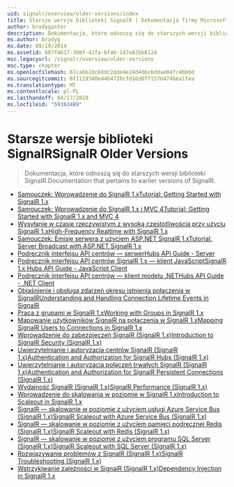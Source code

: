 ```yaml
---
uid: signalr/overview/older-versions/index
title: Starsze wersje biblioteki SignalR | Dokumentacja firmy Microsoft
author: bradygaster
description: Dokumentacja, które odnoszą się do starszych wersji biblioteki SignalR.
ms.author: bradyg
ms.date: 09/19/2014
ms.assetid: 607f4617-380f-41fa-bf46-147e82bb8124
msc.legacyurl: /signalr/overview/older-versions
msc.type: chapter
ms.openlocfilehash: 67ca6b1dc68dc2dde4e24d4d6c6ddae04fc4bb6d
ms.sourcegitcommit: 0f1119340e4464720cfd16d0ff15764746ea1fea
ms.translationtype: MT
ms.contentlocale: pl-PL
ms.lasthandoff: 04/17/2019
ms.locfileid: "59383489"
---
```

# <a name="signalr-older-versions"></a><span data-ttu-id="381d6-103">Starsze wersje biblioteki SignalR</span><span class="sxs-lookup"><span data-stu-id="381d6-103">SignalR Older Versions</span></span>

> <span data-ttu-id="381d6-104">Dokumentacja, które odnoszą się do starszych wersji biblioteki SignalR.</span><span class="sxs-lookup"><span data-stu-id="381d6-104">Documentation that pertains to earlier versions of SignalR.</span></span>


- [<span data-ttu-id="381d6-105">Samouczek: Wprowadzenie do SignalR 1.x</span><span class="sxs-lookup"><span data-stu-id="381d6-105">Tutorial: Getting Started with SignalR 1.x</span></span>](tutorial-getting-started-with-signalr.md)
- [<span data-ttu-id="381d6-106">Samouczek: Wprowadzenie do SignalR 1.x i MVC 4</span><span class="sxs-lookup"><span data-stu-id="381d6-106">Tutorial: Getting Started with SignalR 1.x and MVC 4</span></span>](tutorial-getting-started-with-signalr-and-mvc-4.md)
- [<span data-ttu-id="381d6-107">Wysyłanie w czasie rzeczywistym z wysoką częstotliwością przy użyciu SignalR 1.x</span><span class="sxs-lookup"><span data-stu-id="381d6-107">High-Frequency Realtime with SignalR 1.x</span></span>](tutorial-high-frequency-realtime-with-signalr.md)
- [<span data-ttu-id="381d6-108">Samouczek: Emisje serwera z użyciem ASP.NET SignalR 1.x</span><span class="sxs-lookup"><span data-stu-id="381d6-108">Tutorial: Server Broadcast with ASP.NET SignalR 1.x</span></span>](tutorial-server-broadcast-with-aspnet-signalr.md)
- [<span data-ttu-id="381d6-109">Podręcznik interfejsu API centrów — serwer</span><span class="sxs-lookup"><span data-stu-id="381d6-109">Hubs API Guide - Server</span></span>](signalr-1x-hubs-api-guide-server.md)
- [<span data-ttu-id="381d6-110">Podręcznik interfejsu API centrów SignalR 1.x — klient JavaScript</span><span class="sxs-lookup"><span data-stu-id="381d6-110">SignalR 1.x Hubs API Guide - JavaScript Client</span></span>](signalr-1x-hubs-api-guide-javascript-client.md)
- [<span data-ttu-id="381d6-111">Podręcznik interfejsu API centrów — klient modelu .NET</span><span class="sxs-lookup"><span data-stu-id="381d6-111">Hubs API Guide - .NET Client</span></span>](signalr-1x-hubs-api-guide-net-client.md)
- [<span data-ttu-id="381d6-112">Objaśnienie i obsługa zdarzeń okresu istnienia połączenia w SignalR</span><span class="sxs-lookup"><span data-stu-id="381d6-112">Understanding and Handling Connection Lifetime Events in SignalR</span></span>](handling-connection-lifetime-events.md)
- [<span data-ttu-id="381d6-113">Praca z grupami w SignalR 1.x</span><span class="sxs-lookup"><span data-stu-id="381d6-113">Working with Groups in SignalR 1.x</span></span>](working-with-groups.md)
- [<span data-ttu-id="381d6-114">Mapowanie użytkowników SignalR na połączenia w SignalR 1.x</span><span class="sxs-lookup"><span data-stu-id="381d6-114">Mapping SignalR Users to Connections in SignalR 1.x</span></span>](mapping-users-to-connections.md)
- [<span data-ttu-id="381d6-115">Wprowadzenie do zabezpieczeń SignalR (SignalR 1.x)</span><span class="sxs-lookup"><span data-stu-id="381d6-115">Introduction to SignalR Security (SignalR 1.x)</span></span>](introduction-to-security.md)
- [<span data-ttu-id="381d6-116">Uwierzytelnianie i autoryzacja centrów SignalR (SignalR 1.x)</span><span class="sxs-lookup"><span data-stu-id="381d6-116">Authentication and Authorization for SignalR Hubs (SignalR 1.x)</span></span>](hub-authorization.md)
- [<span data-ttu-id="381d6-117">Uwierzytelnianie i autoryzacja połączeń trwałych SignalR (SignalR 1.x)</span><span class="sxs-lookup"><span data-stu-id="381d6-117">Authentication and Authorization for SignalR Persistent Connections (SignalR 1.x)</span></span>](persistent-connection-authorization.md)
- [<span data-ttu-id="381d6-118">Wydajność SignalR (SignalR 1.x)</span><span class="sxs-lookup"><span data-stu-id="381d6-118">SignalR Performance (SignalR 1.x)</span></span>](signalr-performance.md)
- [<span data-ttu-id="381d6-119">Wprowadzenie do skalowania w poziomie w SignalR 1.x</span><span class="sxs-lookup"><span data-stu-id="381d6-119">Introduction to Scaleout in SignalR 1.x</span></span>](scaleout-in-signalr.md)
- [<span data-ttu-id="381d6-120">SignalR — skalowanie w poziomie z użyciem usługi Azure Service Bus (SignalR 1.x)</span><span class="sxs-lookup"><span data-stu-id="381d6-120">SignalR Scaleout with Azure Service Bus (SignalR 1.x)</span></span>](scaleout-with-windows-azure-service-bus.md)
- [<span data-ttu-id="381d6-121">SignalR — skalowanie w poziomie z użyciem pamięci podręcznej Redis (SignalR 1.x)</span><span class="sxs-lookup"><span data-stu-id="381d6-121">SignalR Scaleout with Redis (SignalR 1.x)</span></span>](scaleout-with-redis.md)
- [<span data-ttu-id="381d6-122">SignalR — skalowanie w poziomie z użyciem programu SQL Server (SignalR 1.x)</span><span class="sxs-lookup"><span data-stu-id="381d6-122">SignalR Scaleout with SQL Server (SignalR 1.x)</span></span>](scaleout-with-sql-server.md)
- [<span data-ttu-id="381d6-123">Rozwiązywanie problemów z SignalR (SignalR 1.x)</span><span class="sxs-lookup"><span data-stu-id="381d6-123">SignalR Troubleshooting (SignalR 1.x)</span></span>](troubleshooting.md)
- [<span data-ttu-id="381d6-124">Wstrzykiwanie zależności w SignalR (SignalR 1.x)</span><span class="sxs-lookup"><span data-stu-id="381d6-124">Dependency Injection in SignalR 1.x</span></span>](dependency-injection.md)
